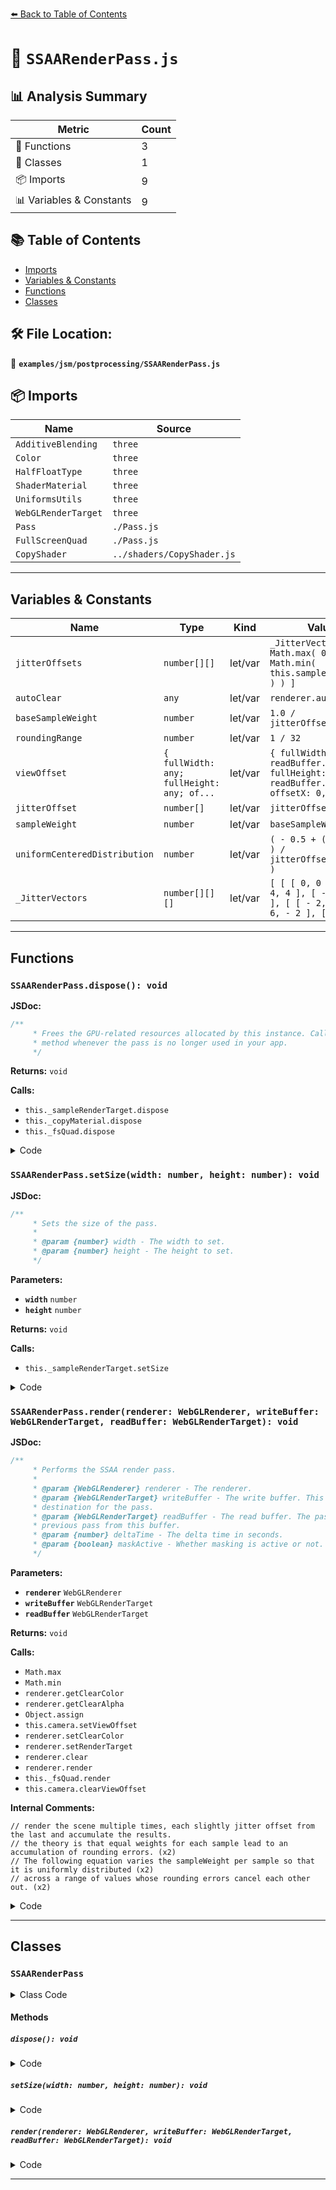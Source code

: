 [⬅️ Back to Table of Contents](../../../index.md)

# 📄 `SSAARenderPass.js`

## 📊 Analysis Summary

| Metric | Count |
|--------|-------|
| 🔧 Functions | 3 |
| 🧱 Classes | 1 |
| 📦 Imports | 9 |
| 📊 Variables & Constants | 9 |

## 📚 Table of Contents

- [Imports](#imports)
- [Variables & Constants](#variables-constants)
- [Functions](#functions)
- [Classes](#classes)

## 🛠️ File Location:
📂 **`examples/jsm/postprocessing/SSAARenderPass.js`**

## 📦 Imports

| Name | Source |
|------|--------|
| `AdditiveBlending` | `three` |
| `Color` | `three` |
| `HalfFloatType` | `three` |
| `ShaderMaterial` | `three` |
| `UniformsUtils` | `three` |
| `WebGLRenderTarget` | `three` |
| `Pass` | `./Pass.js` |
| `FullScreenQuad` | `./Pass.js` |
| `CopyShader` | `../shaders/CopyShader.js` |


---

## Variables & Constants

| Name | Type | Kind | Value | Exported |
|------|------|------|-------|----------|
| `jitterOffsets` | `number[][]` | let/var | `_JitterVectors[ Math.max( 0, Math.min( this.sampleLevel, 5 ) ) ]` | ✗ |
| `autoClear` | `any` | let/var | `renderer.autoClear` | ✗ |
| `baseSampleWeight` | `number` | let/var | `1.0 / jitterOffsets.length` | ✗ |
| `roundingRange` | `number` | let/var | `1 / 32` | ✗ |
| `viewOffset` | `{ fullWidth: any; fullHeight: any; of...` | let/var | `{ fullWidth: readBuffer.width, fullHeight: readBuffer.height, offsetX: 0, off...` | ✗ |
| `jitterOffset` | `number[]` | let/var | `jitterOffsets[ i ]` | ✗ |
| `sampleWeight` | `number` | let/var | `baseSampleWeight` | ✗ |
| `uniformCenteredDistribution` | `number` | let/var | `( - 0.5 + ( i + 0.5 ) / jitterOffsets.length )` | ✗ |
| `_JitterVectors` | `number[][][]` | let/var | `[ [ [ 0, 0 ] ], [ [ 4, 4 ], [ - 4, - 4 ] ], [ [ - 2, - 6 ], [ 6, - 2 ], [ - 6...` | ✗ |


---

## Functions

### `SSAARenderPass.dispose(): void`

**JSDoc:**
```typescript
/**
	 * Frees the GPU-related resources allocated by this instance. Call this
	 * method whenever the pass is no longer used in your app.
	 */
```

**Returns:** `void`

**Calls:**

- `this._sampleRenderTarget.dispose`
- `this._copyMaterial.dispose`
- `this._fsQuad.dispose`

<details><summary>Code</summary>

```typescript
dispose() {

		if ( this._sampleRenderTarget ) {

			this._sampleRenderTarget.dispose();
			this._sampleRenderTarget = null;

		}

		this._copyMaterial.dispose();

		this._fsQuad.dispose();

	}
```
</details>

### `SSAARenderPass.setSize(width: number, height: number): void`

**JSDoc:**
```typescript
/**
	 * Sets the size of the pass.
	 *
	 * @param {number} width - The width to set.
	 * @param {number} height - The height to set.
	 */
```

**Parameters:**

- **`width`** `number`
- **`height`** `number`

**Returns:** `void`

**Calls:**

- `this._sampleRenderTarget.setSize`

<details><summary>Code</summary>

```typescript
setSize( width, height ) {

		if ( this._sampleRenderTarget )	this._sampleRenderTarget.setSize( width, height );

	}
```
</details>

### `SSAARenderPass.render(renderer: WebGLRenderer, writeBuffer: WebGLRenderTarget, readBuffer: WebGLRenderTarget): void`

**JSDoc:**
```typescript
/**
	 * Performs the SSAA render pass.
	 *
	 * @param {WebGLRenderer} renderer - The renderer.
	 * @param {WebGLRenderTarget} writeBuffer - The write buffer. This buffer is intended as the rendering
	 * destination for the pass.
	 * @param {WebGLRenderTarget} readBuffer - The read buffer. The pass can access the result from the
	 * previous pass from this buffer.
	 * @param {number} deltaTime - The delta time in seconds.
	 * @param {boolean} maskActive - Whether masking is active or not.
	 */
```

**Parameters:**

- **`renderer`** `WebGLRenderer`
- **`writeBuffer`** `WebGLRenderTarget`
- **`readBuffer`** `WebGLRenderTarget`

**Returns:** `void`

**Calls:**

- `Math.max`
- `Math.min`
- `renderer.getClearColor`
- `renderer.getClearAlpha`
- `Object.assign`
- `this.camera.setViewOffset`
- `renderer.setClearColor`
- `renderer.setRenderTarget`
- `renderer.clear`
- `renderer.render`
- `this._fsQuad.render`
- `this.camera.clearViewOffset`

**Internal Comments:**
```
// render the scene multiple times, each slightly jitter offset from the last and accumulate the results.
// the theory is that equal weights for each sample lead to an accumulation of rounding errors. (x2)
// The following equation varies the sampleWeight per sample so that it is uniformly distributed (x2)
// across a range of values whose rounding errors cancel each other out. (x2)
```

<details><summary>Code</summary>

```typescript
render( renderer, writeBuffer, readBuffer/*, deltaTime, maskActive */ ) {

		if ( ! this._sampleRenderTarget ) {

			this._sampleRenderTarget = new WebGLRenderTarget( readBuffer.width, readBuffer.height, { type: HalfFloatType, stencilBuffer: this.stencilBuffer } );
			this._sampleRenderTarget.texture.name = 'SSAARenderPass.sample';

		}

		const jitterOffsets = _JitterVectors[ Math.max( 0, Math.min( this.sampleLevel, 5 ) ) ];

		const autoClear = renderer.autoClear;
		renderer.autoClear = false;

		renderer.getClearColor( this._oldClearColor );
		const oldClearAlpha = renderer.getClearAlpha();

		const baseSampleWeight = 1.0 / jitterOffsets.length;
		const roundingRange = 1 / 32;
		this._copyUniforms[ 'tDiffuse' ].value = this._sampleRenderTarget.texture;

		const viewOffset = {

			fullWidth: readBuffer.width,
			fullHeight: readBuffer.height,
			offsetX: 0,
			offsetY: 0,
			width: readBuffer.width,
			height: readBuffer.height

		};

		const originalViewOffset = Object.assign( {}, this.camera.view );

		if ( originalViewOffset.enabled ) Object.assign( viewOffset, originalViewOffset );

		// render the scene multiple times, each slightly jitter offset from the last and accumulate the results.
		for ( let i = 0; i < jitterOffsets.length; i ++ ) {

			const jitterOffset = jitterOffsets[ i ];

			if ( this.camera.setViewOffset ) {

				this.camera.setViewOffset(

					viewOffset.fullWidth, viewOffset.fullHeight,

					viewOffset.offsetX + jitterOffset[ 0 ] * 0.0625, viewOffset.offsetY + jitterOffset[ 1 ] * 0.0625, // 0.0625 = 1 / 16

					viewOffset.width, viewOffset.height

				);

			}

			let sampleWeight = baseSampleWeight;

			if ( this.unbiased ) {

				// the theory is that equal weights for each sample lead to an accumulation of rounding errors.
				// The following equation varies the sampleWeight per sample so that it is uniformly distributed
				// across a range of values whose rounding errors cancel each other out.

				const uniformCenteredDistribution = ( - 0.5 + ( i + 0.5 ) / jitterOffsets.length );
				sampleWeight += roundingRange * uniformCenteredDistribution;

			}

			this._copyUniforms[ 'opacity' ].value = sampleWeight;
			renderer.setClearColor( this.clearColor, this.clearAlpha );
			renderer.setRenderTarget( this._sampleRenderTarget );
			renderer.clear();
			renderer.render( this.scene, this.camera );

			renderer.setRenderTarget( this.renderToScreen ? null : writeBuffer );

			if ( i === 0 ) {

				renderer.setClearColor( 0x000000, 0.0 );
				renderer.clear();

			}

			this._fsQuad.render( renderer );

		}

		if ( this.camera.setViewOffset && originalViewOffset.enabled ) {

			this.camera.setViewOffset(

				originalViewOffset.fullWidth, originalViewOffset.fullHeight,

				originalViewOffset.offsetX, originalViewOffset.offsetY,

				originalViewOffset.width, originalViewOffset.height

			);

		} else if ( this.camera.clearViewOffset ) {

			this.camera.clearViewOffset();

		}

		renderer.autoClear = autoClear;
		renderer.setClearColor( this._oldClearColor, oldClearAlpha );

	}
```
</details>


---

## Classes

### `SSAARenderPass`

<details><summary>Class Code</summary>

```ts
class SSAARenderPass extends Pass {

	/**
	 * Constructs a new SSAA render pass.
	 *
	 * @param {Scene} scene - The scene to render.
	 * @param {Camera} camera - The camera.
	 * @param {?(number|Color|string)} [clearColor=0x000000] - The clear color of the render pass.
	 * @param {?number} [clearAlpha=0] - The clear alpha of the render pass.
	 */
	constructor( scene, camera, clearColor = 0x000000, clearAlpha = 0 ) {

		super();

		/**
		 * The scene to render.
		 *
		 * @type {Scene}
		 */
		this.scene = scene;

		/**
		 * The camera.
		 *
		 * @type {Camera}
		 */
		this.camera = camera;

		/**
		 * The sample level. Specified as n, where the number of
		 * samples is 2^n, so sampleLevel = 4, is 2^4 samples, 16.
		 *
		 * @type {number}
		 * @default 4
		 */
		this.sampleLevel = 4;

		/**
		 * Whether the pass should be unbiased or not. This property has the most
		 * visible effect when rendering to a RGBA8 buffer because it mitigates
		 * rounding errors. By default RGBA16F is used.
		 *
		 * @type {boolean}
		 * @default true
		 */
		this.unbiased = true;

		/**
		 * Whether to use a stencil buffer or not. This property can't
		 * be changed after the first render.
		 *
		 * @type {boolean}
		 * @default false
		 */
		this.stencilBuffer = false;

		/**
		 * The clear color of the render pass.
		 *
		 * @type {?(number|Color|string)}
		 * @default 0x000000
		 */
		this.clearColor = clearColor;

		/**
		 * The clear alpha of the render pass.
		 *
		 * @type {?number}
		 * @default 0
		 */
		this.clearAlpha = clearAlpha;

		// internals

		this._sampleRenderTarget = null;

		this._oldClearColor = new Color();

		this._copyUniforms = UniformsUtils.clone( CopyShader.uniforms );

		this._copyMaterial = new ShaderMaterial(	{
			uniforms: this._copyUniforms,
			vertexShader: CopyShader.vertexShader,
			fragmentShader: CopyShader.fragmentShader,
			transparent: true,
			depthTest: false,
			depthWrite: false,
			premultipliedAlpha: true,
			blending: AdditiveBlending
		} );

		this._fsQuad = new FullScreenQuad( this._copyMaterial );

	}

	/**
	 * Frees the GPU-related resources allocated by this instance. Call this
	 * method whenever the pass is no longer used in your app.
	 */
	dispose() {

		if ( this._sampleRenderTarget ) {

			this._sampleRenderTarget.dispose();
			this._sampleRenderTarget = null;

		}

		this._copyMaterial.dispose();

		this._fsQuad.dispose();

	}

	/**
	 * Sets the size of the pass.
	 *
	 * @param {number} width - The width to set.
	 * @param {number} height - The height to set.
	 */
	setSize( width, height ) {

		if ( this._sampleRenderTarget )	this._sampleRenderTarget.setSize( width, height );

	}

	/**
	 * Performs the SSAA render pass.
	 *
	 * @param {WebGLRenderer} renderer - The renderer.
	 * @param {WebGLRenderTarget} writeBuffer - The write buffer. This buffer is intended as the rendering
	 * destination for the pass.
	 * @param {WebGLRenderTarget} readBuffer - The read buffer. The pass can access the result from the
	 * previous pass from this buffer.
	 * @param {number} deltaTime - The delta time in seconds.
	 * @param {boolean} maskActive - Whether masking is active or not.
	 */
	render( renderer, writeBuffer, readBuffer/*, deltaTime, maskActive */ ) {

		if ( ! this._sampleRenderTarget ) {

			this._sampleRenderTarget = new WebGLRenderTarget( readBuffer.width, readBuffer.height, { type: HalfFloatType, stencilBuffer: this.stencilBuffer } );
			this._sampleRenderTarget.texture.name = 'SSAARenderPass.sample';

		}

		const jitterOffsets = _JitterVectors[ Math.max( 0, Math.min( this.sampleLevel, 5 ) ) ];

		const autoClear = renderer.autoClear;
		renderer.autoClear = false;

		renderer.getClearColor( this._oldClearColor );
		const oldClearAlpha = renderer.getClearAlpha();

		const baseSampleWeight = 1.0 / jitterOffsets.length;
		const roundingRange = 1 / 32;
		this._copyUniforms[ 'tDiffuse' ].value = this._sampleRenderTarget.texture;

		const viewOffset = {

			fullWidth: readBuffer.width,
			fullHeight: readBuffer.height,
			offsetX: 0,
			offsetY: 0,
			width: readBuffer.width,
			height: readBuffer.height

		};

		const originalViewOffset = Object.assign( {}, this.camera.view );

		if ( originalViewOffset.enabled ) Object.assign( viewOffset, originalViewOffset );

		// render the scene multiple times, each slightly jitter offset from the last and accumulate the results.
		for ( let i = 0; i < jitterOffsets.length; i ++ ) {

			const jitterOffset = jitterOffsets[ i ];

			if ( this.camera.setViewOffset ) {

				this.camera.setViewOffset(

					viewOffset.fullWidth, viewOffset.fullHeight,

					viewOffset.offsetX + jitterOffset[ 0 ] * 0.0625, viewOffset.offsetY + jitterOffset[ 1 ] * 0.0625, // 0.0625 = 1 / 16

					viewOffset.width, viewOffset.height

				);

			}

			let sampleWeight = baseSampleWeight;

			if ( this.unbiased ) {

				// the theory is that equal weights for each sample lead to an accumulation of rounding errors.
				// The following equation varies the sampleWeight per sample so that it is uniformly distributed
				// across a range of values whose rounding errors cancel each other out.

				const uniformCenteredDistribution = ( - 0.5 + ( i + 0.5 ) / jitterOffsets.length );
				sampleWeight += roundingRange * uniformCenteredDistribution;

			}

			this._copyUniforms[ 'opacity' ].value = sampleWeight;
			renderer.setClearColor( this.clearColor, this.clearAlpha );
			renderer.setRenderTarget( this._sampleRenderTarget );
			renderer.clear();
			renderer.render( this.scene, this.camera );

			renderer.setRenderTarget( this.renderToScreen ? null : writeBuffer );

			if ( i === 0 ) {

				renderer.setClearColor( 0x000000, 0.0 );
				renderer.clear();

			}

			this._fsQuad.render( renderer );

		}

		if ( this.camera.setViewOffset && originalViewOffset.enabled ) {

			this.camera.setViewOffset(

				originalViewOffset.fullWidth, originalViewOffset.fullHeight,

				originalViewOffset.offsetX, originalViewOffset.offsetY,

				originalViewOffset.width, originalViewOffset.height

			);

		} else if ( this.camera.clearViewOffset ) {

			this.camera.clearViewOffset();

		}

		renderer.autoClear = autoClear;
		renderer.setClearColor( this._oldClearColor, oldClearAlpha );

	}

}
```
</details>

#### Methods

##### `dispose(): void`

<details><summary>Code</summary>

```ts
dispose() {

		if ( this._sampleRenderTarget ) {

			this._sampleRenderTarget.dispose();
			this._sampleRenderTarget = null;

		}

		this._copyMaterial.dispose();

		this._fsQuad.dispose();

	}
```
</details>

##### `setSize(width: number, height: number): void`

<details><summary>Code</summary>

```ts
setSize( width, height ) {

		if ( this._sampleRenderTarget )	this._sampleRenderTarget.setSize( width, height );

	}
```
</details>

##### `render(renderer: WebGLRenderer, writeBuffer: WebGLRenderTarget, readBuffer: WebGLRenderTarget): void`

<details><summary>Code</summary>

```ts
render( renderer, writeBuffer, readBuffer/*, deltaTime, maskActive */ ) {

		if ( ! this._sampleRenderTarget ) {

			this._sampleRenderTarget = new WebGLRenderTarget( readBuffer.width, readBuffer.height, { type: HalfFloatType, stencilBuffer: this.stencilBuffer } );
			this._sampleRenderTarget.texture.name = 'SSAARenderPass.sample';

		}

		const jitterOffsets = _JitterVectors[ Math.max( 0, Math.min( this.sampleLevel, 5 ) ) ];

		const autoClear = renderer.autoClear;
		renderer.autoClear = false;

		renderer.getClearColor( this._oldClearColor );
		const oldClearAlpha = renderer.getClearAlpha();

		const baseSampleWeight = 1.0 / jitterOffsets.length;
		const roundingRange = 1 / 32;
		this._copyUniforms[ 'tDiffuse' ].value = this._sampleRenderTarget.texture;

		const viewOffset = {

			fullWidth: readBuffer.width,
			fullHeight: readBuffer.height,
			offsetX: 0,
			offsetY: 0,
			width: readBuffer.width,
			height: readBuffer.height

		};

		const originalViewOffset = Object.assign( {}, this.camera.view );

		if ( originalViewOffset.enabled ) Object.assign( viewOffset, originalViewOffset );

		// render the scene multiple times, each slightly jitter offset from the last and accumulate the results.
		for ( let i = 0; i < jitterOffsets.length; i ++ ) {

			const jitterOffset = jitterOffsets[ i ];

			if ( this.camera.setViewOffset ) {

				this.camera.setViewOffset(

					viewOffset.fullWidth, viewOffset.fullHeight,

					viewOffset.offsetX + jitterOffset[ 0 ] * 0.0625, viewOffset.offsetY + jitterOffset[ 1 ] * 0.0625, // 0.0625 = 1 / 16

					viewOffset.width, viewOffset.height

				);

			}

			let sampleWeight = baseSampleWeight;

			if ( this.unbiased ) {

				// the theory is that equal weights for each sample lead to an accumulation of rounding errors.
				// The following equation varies the sampleWeight per sample so that it is uniformly distributed
				// across a range of values whose rounding errors cancel each other out.

				const uniformCenteredDistribution = ( - 0.5 + ( i + 0.5 ) / jitterOffsets.length );
				sampleWeight += roundingRange * uniformCenteredDistribution;

			}

			this._copyUniforms[ 'opacity' ].value = sampleWeight;
			renderer.setClearColor( this.clearColor, this.clearAlpha );
			renderer.setRenderTarget( this._sampleRenderTarget );
			renderer.clear();
			renderer.render( this.scene, this.camera );

			renderer.setRenderTarget( this.renderToScreen ? null : writeBuffer );

			if ( i === 0 ) {

				renderer.setClearColor( 0x000000, 0.0 );
				renderer.clear();

			}

			this._fsQuad.render( renderer );

		}

		if ( this.camera.setViewOffset && originalViewOffset.enabled ) {

			this.camera.setViewOffset(

				originalViewOffset.fullWidth, originalViewOffset.fullHeight,

				originalViewOffset.offsetX, originalViewOffset.offsetY,

				originalViewOffset.width, originalViewOffset.height

			);

		} else if ( this.camera.clearViewOffset ) {

			this.camera.clearViewOffset();

		}

		renderer.autoClear = autoClear;
		renderer.setClearColor( this._oldClearColor, oldClearAlpha );

	}
```
</details>


---